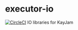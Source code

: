 # executor-io
[![CircleCI](https://circleci.com/gh/KayJamLang/executor-io.svg?style=svg)](https://circleci.com/gh/KayJamLang/executor-io)
IO libraries for KayJam
